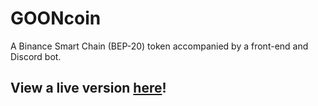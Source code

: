 # GOONcoin
A Binance Smart Chain (BEP-20) token accompanied by a front-end and Discord bot.

## View a live version [here](https://gooncoin.maxlareau.com)!

